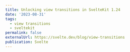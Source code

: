```yaml
---
title: Unlocking view transitions in SvelteKit 1.24
date: '2023-08-31'
tags:
  - view transitions
  - sveltekit
permalink: false
externalUrl: https://svelte.dev/blog/view-transitions
publication: Svelte
---
```

